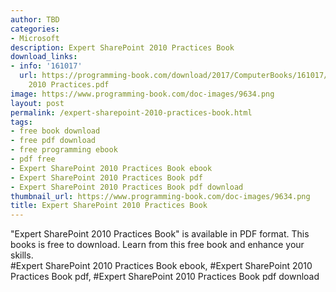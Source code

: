 ```yaml
---
author: TBD
categories:
- Microsoft
description: Expert SharePoint 2010 Practices Book
download_links:
- info: '161017'
  url: https://programming-book.com/download/2017/ComputerBooks/161017/Expert SharePoint
    2010 Practices.pdf
image: https://www.programming-book.com/doc-images/9634.png
layout: post
permalink: /expert-sharepoint-2010-practices-book.html
tags:
- free book download
- free pdf download
- free programming ebook
- pdf free
- Expert SharePoint 2010 Practices Book ebook
- Expert SharePoint 2010 Practices Book pdf
- Expert SharePoint 2010 Practices Book pdf download
thumbnail_url: https://www.programming-book.com/doc-images/9634.png
title: Expert SharePoint 2010 Practices Book
---
```


 
<div class="item-desc text-justify">
  "Expert SharePoint 2010 Practices Book" is available in PDF format. This books is free to download. Learn from this free book and enhance your skills.
  <br>
  #Expert SharePoint 2010 Practices Book ebook, #Expert SharePoint 2010 Practices Book pdf, #Expert SharePoint 2010 Practices Book pdf download
</div>